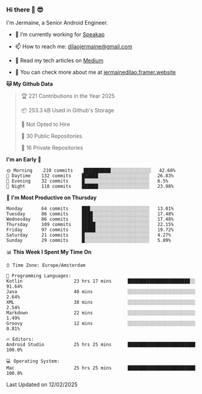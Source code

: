 ### Hi there 👋 😎
I'm Jermaine, a Senior Android Engineer.

- 🔭 I’m currently working for [Speakap](https://www.speakap.com/)

- 📫 How to reach me: dilaojermaine@gmail.com

- 📖 Read my tech articles on [Medium](https://jermainedilao.medium.com/)

- 👀 You can check more about me at [jermainedilao.framer.website](https://jermainedilao.framer.website)

<!--
**jermainedilao/jermainedilao** is a ✨ _special_ ✨ repository because its `README.md` (this file) appears on your GitHub profile.

Here are some ideas to get you started:

- 🔭 I’m currently working on ...
- 🌱 I’m currently learning ...
- 👯 I’m looking to collaborate on ...
- 🤔 I’m looking for help with ...
- 💬 Ask me about ...
- 📫 How to reach me: ...
- 😄 Pronouns: ...
- ⚡ Fun fact: ...
-->

<!--START_SECTION:waka-->
**🐱 My Github Data** 

> 🏆 221 Contributions in the Year 2025
 > 
> 📦 253.3 kB Used in Github's Storage 
 > 
> 🚫 Not Opted to Hire
 > 
> 📜 30 Public Repositories 
 > 
> 🔑 16 Private Repositories  
 > 
**I'm an Early 🐤** 

```text
🌞 Morning    210 commits    ██████████░░░░░░░░░░░░░░░   42.68% 
🌆 Daytime    132 commits    ██████░░░░░░░░░░░░░░░░░░░   26.83% 
🌃 Evening    32 commits     █░░░░░░░░░░░░░░░░░░░░░░░░   6.5% 
🌙 Night      118 commits    ██████░░░░░░░░░░░░░░░░░░░   23.98%

```
📅 **I'm Most Productive on Thursday** 

```text
Monday       64 commits     ███░░░░░░░░░░░░░░░░░░░░░░   13.01% 
Tuesday      86 commits     ████░░░░░░░░░░░░░░░░░░░░░   17.48% 
Wednesday    86 commits     ████░░░░░░░░░░░░░░░░░░░░░   17.48% 
Thursday     109 commits    █████░░░░░░░░░░░░░░░░░░░░   22.15% 
Friday       97 commits     █████░░░░░░░░░░░░░░░░░░░░   19.72% 
Saturday     21 commits     █░░░░░░░░░░░░░░░░░░░░░░░░   4.27% 
Sunday       29 commits     █░░░░░░░░░░░░░░░░░░░░░░░░   5.89%

```


📊 **This Week I Spent My Time On** 

```text
⌚︎ Time Zone: Europe/Amsterdam

💬 Programming Languages: 
Kotlin                   23 hrs 17 mins      ███████████████████████░░   91.64% 
Java                     40 mins             ░░░░░░░░░░░░░░░░░░░░░░░░░   2.64% 
XML                      38 mins             ░░░░░░░░░░░░░░░░░░░░░░░░░   2.54% 
Markdown                 22 mins             ░░░░░░░░░░░░░░░░░░░░░░░░░   1.49% 
Groovy                   12 mins             ░░░░░░░░░░░░░░░░░░░░░░░░░   0.81%

🔥 Editors: 
Android Studio           25 hrs 25 mins      █████████████████████████   100.0%

💻 Operating System: 
Mac                      25 hrs 25 mins      █████████████████████████   100.0%

```


 Last Updated on 12/02/2025
<!--END_SECTION:waka-->
